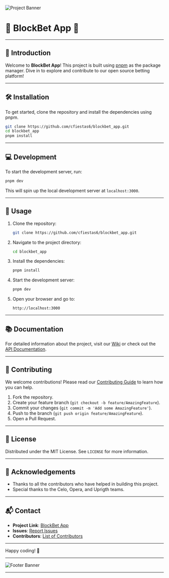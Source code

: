 
![Project Banner](https://www.f6s.com/content-resource/media/5374932_29298815c97447dd16ee9c9fc2a03ab6ea6cbdc8_large.jpg)


# 🎲 BlockBet App 🎲

---

## 🚀 Introduction

Welcome to **BlockBet App**! This project is built using [pnpm](https://pnpm.io/) as the package manager. Dive in to explore and contribute to our open source betting platform!

---

## 🛠️ Installation

To get started, clone the repository and install the dependencies using pnpm.

```bash
git clone https://github.com/cfiestas6/blockbet_app.git
cd blockbet_app
pnpm install
```

---

## 💻 Development

To start the development server, run:

```bash
pnpm dev
```

This will spin up the local development server at `localhost:3000`.

---

## 📝 Usage

1. Clone the repository:
    ```bash
    git clone https://github.com/cfiestas6/blockbet_app.git
    ```

2. Navigate to the project directory:
    ```bash
    cd blockbet_app
    ```

3. Install the dependencies:
    ```bash
    pnpm install
    ```

4. Start the development server:
    ```bash
    pnpm dev
    ```

5. Open your browser and go to:
    ```url
    http://localhost:3000
    ```

---

## 📚 Documentation

For detailed information about the project, visit our [Wiki](https://github.com/cfiestas6/blockbet_app/wiki) or check out the [API Documentation](https://github.com/cfiestas6/blockbet_app/wiki/API-Documentation).

---

## 🤝 Contributing

We welcome contributions! Please read our [Contributing Guide](CONTRIBUTING.md) to learn how you can help.

1. Fork the repository.
2. Create your feature branch (`git checkout -b feature/AmazingFeature`).
3. Commit your changes (`git commit -m 'Add some AmazingFeature'`).
4. Push to the branch (`git push origin feature/AmazingFeature`).
5. Open a Pull Request.

---

## 📄 License

Distributed under the MIT License. See `LICENSE` for more information.

---

## 🌟 Acknowledgements

- Thanks to all the contributors who have helped in building this project.
- Special thanks to the Celo, Opera, and Uprigth teams.

---

## 📬 Contact

- **Project Link**: [BlockBet App](https://github.com/cfiestas6/blockbet_app)
- **Issues**: [Report Issues](https://github.com/cfiestas6/blockbet_app/issues)
- **Contributors**: [List of Contributors](https://github.com/cfiestas6/blockbet_app/graphs/contributors)

---

Happy coding! 🎉

---

![Footer Banner](https://via.placeholder.com/800x100?text=Thank+You+for+Visiting!)

---
